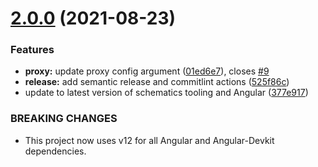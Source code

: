 # [2.0.0](https://github.com/bniedermeyer/json-server-schematics/compare/v1.0.1...v2.0.0) (2021-08-23)


### Features

* **proxy:** update proxy config argument ([01ed6e7](https://github.com/bniedermeyer/json-server-schematics/commit/01ed6e7f107c0cf4c78d059e3a4c56997ceaf08e)), closes [#9](https://github.com/bniedermeyer/json-server-schematics/issues/9)
* **release:** add semantic release and commitlint actions ([525f86c](https://github.com/bniedermeyer/json-server-schematics/commit/525f86c2e837e135aeb9be96e7ae9bbc8a266fe2))
* update to latest version of schematics tooling and Angular ([377e917](https://github.com/bniedermeyer/json-server-schematics/commit/377e917f2697b3570c0ed13a704483d35983efaa))


### BREAKING CHANGES

* This project now uses v12 for all Angular and Angular-Devkit dependencies.
